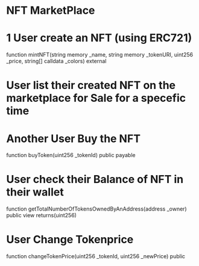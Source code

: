 # NFT MarketPlace

# 1 User create an NFT (using ERC721)
  function mintNFT(string memory _name, string memory _tokenURI, uint256 _price, string[] calldata _colors) external

# User list their created NFT on the marketplace for Sale for a specefic time 

# Another User Buy the NFT 
function buyToken(uint256 _tokenId) public payable

# User check their Balance of NFT in their wallet 
 function getTotalNumberOfTokensOwnedByAnAddress(address _owner) public view returns(uint256)

# User Change Tokenprice 
function changeTokenPrice(uint256 _tokenId, uint256 _newPrice) public 
